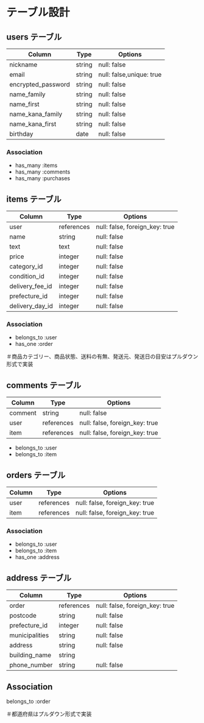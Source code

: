 # テーブル設計

## users テーブル
| Column             | Type       | Options                  |
| ------------------ | ------     | -------------------------|
| nickname           | string     | null: false              | #ユーザー名
| email              | string     | null: false,unique: true | #メールアドレス
| encrypted_password | string     | null: false              | #パスワード
| name_family        | string     | null: false              | #本名(姓,漢字)
| name_first         | string     | null: false              | #本名(名,漢字)
| name_kana_family   | string     | null: false              | #本名(姓,カタカナ)
| name_kana_first    | string     | null: false              | #本名(名,カタカナ) 
| birthday           | date       | null: false              | #生年月日

### Association
- has_many :items
- has_many :comments
- has_many :purchases

## items テーブル
| Column             | Type       | Options                        |
| ------------------ | ---------- | ------------------------------ |
| user               | references | null: false, foreign_key: true |
| name               | string     | null: false                    | #商品名
| text               | text       | null: false                    | #商品説明
| price              | integer    | null: false                    | #値段
| category_id        | integer    | null: false                    | #商品カテゴリー
| condition_id       | integer    | null: false                    | #商品状態
| delivery_fee_id    | integer    | null: false                    | #送料の有無
| prefecture_id      | integer    | null: false                    | #発送元
| delivery_day_id    | integer    | null: false                    | #発送日の目安

### Association
- belongs_to :user
- has_one    :order

＃商品カテゴリー、商品状態、送料の有無、発送元、発送日の目安はプルダウン形式で実装

## comments テーブル
| Column  | Type       | Options                        |
| ------- | ---------- | ------------------------------ |
| comment | string     | null: false                    |
| user    | references | null: false, foreign_key: true |
| item    | references | null: false, foreign_key: true |

- belongs_to    :user
- belongs_to    :item

## orders テーブル
| Column                | Type       | Options                        |
| --------------------  | ---------- | ------------------------------ |
| user                  | references | null: false, foreign_key: true |
| item                  | references | null: false, foreign_key: true |

### Association
- belongs_to    :user
- belongs_to    :item
- has_one :address

## address テーブル
| Column                | Type       | Options                        |
| --------------------  | ---------- | ------------------------------ |
| order                 | references | null: false, foreign_key: true |
| postcode              | string     | null: false                    | #郵便番号
| prefecture_id         | integer    | null: false                    | #都道府県
| municipalities        | string     | null: false                    | #市町村区
| address               | string     | null: false                    | #番地
| building_name         | string     |                                | #建物名
| phone_number          | string     | null: false                    | #電話番号 

## Association
belongs_to :order

＃都道府県はプルダウン形式で実装